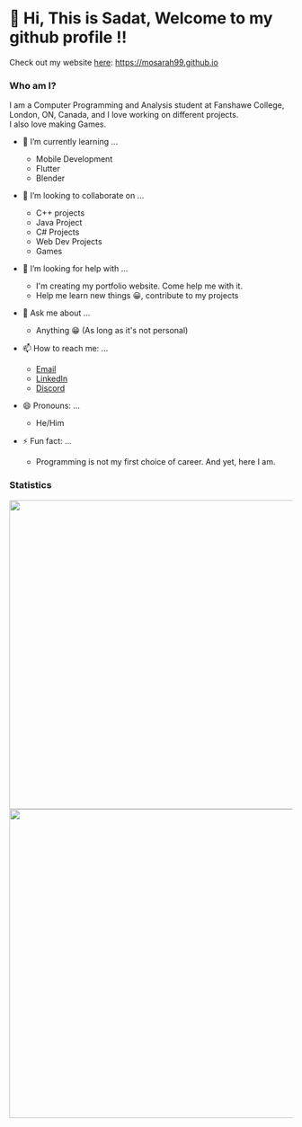 <!--
**mosarah99/mosarah99** is a ✨ _special_ ✨ repository because its `README.md` (this file) appears on your GitHub profile.

Here are some ideas to get you started:


-->


# 👋 Hi, This is Sadat, Welcome to my github profile !!
Check out my website [here](https://mosarah99.github.io): https://mosarah99.github.io
<!-- ### Hi there 👋 -->

### Who am I?
I am a Computer Programming and Analysis student at Fanshawe College, London, ON, Canada, and I love working on different projects. <br>
I also love making Games. 

<!-- - 🔭 I’m currently working on ...  -->
- 🌱 I’m currently learning ... 
  - Mobile Development
  - Flutter
  - Blender

- 👯 I’m looking to collaborate on ...
  - C++ projects
  - Java Project
  - C# Projects
  - Web Dev Projects
  - Games

- 🤔 I’m looking for help with ...
  - I'm creating my portfolio website. Come help me with it. 
  - Help me learn new things 😀, contribute to my projects 


- 💬 Ask me about ...
  - Anything 😁 (As long as it's not personal)


- 📫 How to reach me: ...
  - [Email](mailto:sadatrahman001@gmail.com)
  - [LinkedIn](https://www.linkedin.com/in/sadatrahman001/)
  - [Discord](https://discordapp.com/users/742636522473390152)


- 😄 Pronouns: ...
  - He/Him


- ⚡ Fun fact: ...
  - Programming is not my first choice of career. And yet, here I am.

### Statistics
    
<!--  Also consider using height="180em" later on  -->
<!--  A big shoutout to @anuraghazra for their amazing project.
      Learn more here: https://github.com/anuraghazra/github-readme-stats  -->
 
<div align="center">
  <a href="#">
    <img width="550em" src="https://github-readme-stats.vercel.app/api?username=mosarah99&show_icons=true&theme=tokyonight&include_all_commits=true&count_private=true&border_color=222266"/> 
    
</div>
<div align="center">
    <img width="550em" src="https://github-readme-stats.vercel.app/api/top-langs/?username=mosarah99&langs_count=6&layout=compact&langs_count=7&theme=tokyonight&border_color=222266"/>
  </a>
</div>


